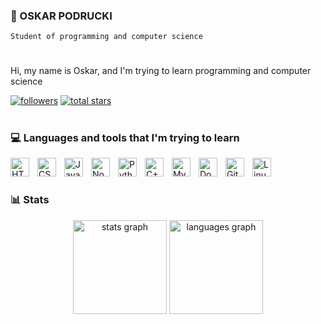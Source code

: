 ### 👋 OSKAR PODRUCKI

`Student of programming and computer science` 

#

Hi, my name is Oskar, and I'm trying to learn programming and computer science
 <p align="left">
      <a href="https://github.com/OskarPodrucki?tab=followers">
         <img alt="followers" title="Follow me on Github" src="https://custom-icon-badges.demolab.com/github/followers/OskarPodrucki?color=236ad3&labelColor=1155ba&style=for-the-badge&logo=person-add&label=Follow&logoColor=white"/></a>
      <a href="https://github.com/OskarPodrucki?tab=repositories&sort=stargazers">
         <img alt="total stars" title="Total stars on GitHub" src="https://custom-icon-badges.demolab.com/github/stars/OskarPodrucki?color=55960c&style=for-the-badge&labelColor=488207&logo=star"/></a>
   </p>

#

### 💻 Languages ​​and tools that I'm trying to learn

<img align="left" alt="HTML" width="30px" style="padding-right:10px;" src="https://cdn.jsdelivr.net/gh/devicons/devicon/icons/html5/html5-plain.svg" />
<img align="left" alt="CSS" width="30px" style="padding-right:10px;" src="https://cdn.jsdelivr.net/gh/devicons/devicon/icons/css3/css3-plain.svg" />
<img align="left" alt="JavaScript" width="30px" style="padding-right:10px;" src="https://cdn.jsdelivr.net/gh/devicons/devicon/icons/javascript/javascript-plain.svg" />
<img align="left" alt="NodeJS" width="30px" style="padding-right:10px;" src="https://cdn.jsdelivr.net/gh/devicons/devicon/icons/nodejs/nodejs-original.svg" />
<img align="left" alt="Python" width="30px" style="padding-right:10px;" src="https://cdn.jsdelivr.net/gh/devicons/devicon/icons/python/python-plain.svg" />
<img align="left" alt="C++" width="30px" style="padding-right:10px;" src="https://cdn.jsdelivr.net/gh/devicons/devicon/icons/cplusplus/cplusplus-line.svg" />
<img align="left" alt="MySQL" width="30px" style="padding-right:10px;" src="https://cdn.jsdelivr.net/gh/devicons/devicon/icons/mysql/mysql-original.svg" />
<img align="left" alt="Docker" width="30px" style="padding-right:10px;" src="https://cdn.jsdelivr.net/gh/devicons/devicon/icons/docker/docker-original.svg" />
<img align="left" alt="GitHub" width="30px" style="padding-right:10px;" src="https://cdn.jsdelivr.net/gh/devicons/devicon/icons/github/github-original.svg" />
<img align="left" alt="Linux" width="30px" style="padding-right:10px;" src="https://cdn.jsdelivr.net/gh/devicons/devicon/icons/linux/linux-original.svg" />
<br />

#

### 📊 Stats

<div align="center">
  <img src="https://github-readme-stats.vercel.app/api?username=OskarPodrucki&hide_title=false&hide_rank=false&show_icons=true&include_all_commits=true&count_private=true&disable_animations=false&theme=github_dark&locale=en&hide_border=false&order=1&custom_title=Stats" height="150" alt="stats graph"  />
  <img src="https://github-readme-stats.vercel.app/api/top-langs?username=OskarPodrucki&locale=pl&hide_title=false&layout=compact&card_width=320&langs_count=5&theme=github_dark&hide_border=false&order=2&custom_title=Languages" height="150" alt="languages graph"](url)  />
</div>

#



